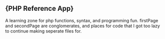 {PHP Reference App}
-------------------

A learning zone for php functions, syntax, and programming fun. firstPage
and secondPage are conglomerates, and places for code that I got too lazy
to continue making seperate files for.
